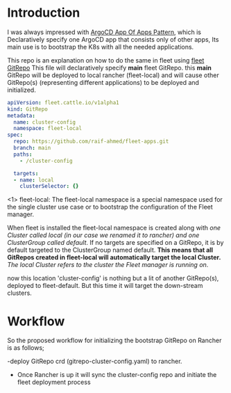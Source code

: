 
# Introduction

I was always impressed with [ArgoCD App Of Apps Pattern](https://argo-cd.readthedocs.io/en/stable/operator-manual/cluster-bootstrapping/#app-of-apps-pattern), which is Declaratively specify one ArgoCD app that consists only of other apps, Its main use is to bootstrap the K8s with all the needed applications.

This repo is an explanation on how to do the same in fleet using [fleet GitRepo](https://fleet.rancher.io/gitrepo-add)
This file will declaratively specify **main** fleet GitRepo. this **main** GitRepo will be deployed to local rancher (fleet-local) and will cause other GitRepo(s) (representing different applications) to be deployed and initialized.

```` yaml
apiVersion: fleet.cattle.io/v1alpha1
kind: GitRepo
metadata:
  name: cluster-config
  namespace: fleet-local
spec:
  repo: https://github.com/raif-ahmed/fleet-apps.git
  branch: main
  paths:
    - /cluster-config

  targets:
  - name: local
    clusterSelector: {}
````

<1> fleet-local: The fleet-local namespace is a special namespace used for the single cluster use case or to bootstrap the configuration of the Fleet manager. 

When fleet is installed the fleet-local namespace is created along with *one Cluster called local (in our case we renamed it to rancher) and one ClusterGroup called default*. If no targets are specified on a GitRepo, it is by default targeted to the ClusterGroup named default. **This means that all GitRepos created in fleet-local will automatically target the local Cluster.** *The local Cluster refers to the cluster the Fleet manager is running on*.

now this location 'cluster-config' is nothing but a lit of another GitRepo(s), deployed to fleet-default. But this time it will target the down-stream clusters.

# Workflow

So the proposed workflow for initializing the bootstrap GitRepo on Rancher is as follows;

-deploy GitRepo crd (gitrepo-cluster-config.yaml) to rancher.

- Once Rancher is up it will sync the cluster-config repo and initiate the fleet deployment process
